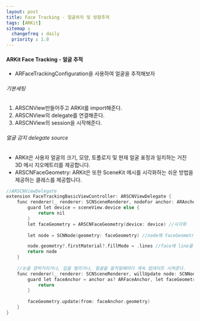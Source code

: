 ```yaml
---
layout: post
title: Face Tracking - 얼굴위치 및 방향추적
tags: [ARKit]
sitemap :
  changefreq : daily
  priority : 1.0
---
```


#### ARKit Face Tracking - 얼굴 추적
- ARFaceTrackingConfiguration을 사용하여 얼굴을 추적해보자

###### 기본세팅
1. ARSCNView만들어주고 ARKit를 import해준다.
2. ARSCNView의 delegate를 연결해준다.
3. ARSCNView의 session을 시작해준다.

###### 얼굴 감지 delegate source
- ARKit은 사용자 얼굴의 크기, 모양, 토폴로지 및 현재 얼굴 표정과 일치하는 거친 3D 메시 지오메트리를 제공합니다. 
- ARSCNFaceGeometry: ARKit은 또한 SceneKit 메시를 시각화하는 쉬운 방법을 제공하는 클래스를 제공합니다.

```c
//ARSCNViewDelegate
extension FaceTrackingBasicViewController: ARSCNViewDelegate {
    func renderer(_ renderer: SCNSceneRenderer, nodeFor anchor: ARAnchor) -> SCNNode? {
        guard let device = sceneView.device else {
            return nil
        }
        let faceGeometry = ARSCNFaceGeometry(device: device) //시각화
        
        let node = SCNNode(geometry: faceGeometry) //node에 faceGeometry를 넣어준다.

        node.geometry?.firstMaterial?.fillMode = .lines //face에 line을 그려줄것인가
        return node
    }
    
    //눈을 깜박거리거나, 입을 벌리거나, 얼굴을 움직일때마다 계속 업데이트 시켜준다.
    func renderer(_ renderer: SCNSceneRenderer, willUpdate node: SCNNode, for anchor: ARAnchor) {
        guard let faceAnchor = anchor as? ARFaceAnchor, let faceGeometry = node.geometry as? ARSCNFaceGeometry else {
            return
        }
        
        faceGeometry.update(from: faceAnchor.geometry)
    }
}
```
